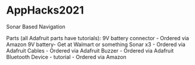 # AppHacks2021
Sonar Based Navigation

Parts (all Adafruit parts have tutorials):
9V battery connector - Ordered via Amazon
9V battery- Get at Walmart or something
Sonar x3 - Ordered via Adafruit
Cables - Ordered via Adafruit
Buzzer - Ordered via Adafruit
Bluetooth Device  - tutorial  - Ordered via Amazon
